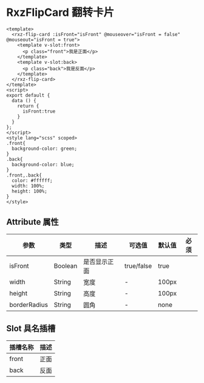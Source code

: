 # RxzFlipCard 翻转卡片

```
<template>
  <rxz-flip-card :isFront="isFront" @mouseover="isFront = false" @mouseout="isFront = true">
    <template v-slot:front>
      <p class="front">我是正面</p>
    </template>
    <template v-slot:back>
      <p class="back">我是反面</p>
    </template>
  </rxz-flip-card>
</template>
<script>
export default {
  data () {
    return {
      isFront:true
    }
  }
};
</script>
<style lang="scss" scoped>
.front{
  background-color: green;
}
.back{
  background-color: blue;
}
.front,.back{
  color: #ffffff;
  width: 100%;
  height: 100%;
}
</style>
```


## Attribute 属性

| 参数         | 类型    | 描述         | 可选值     | 默认值 | 必须 |
| ------------ | ------- | ------------ | ---------- | ------ | ---- |
| isFront      | Boolean | 是否显示正面 | true/false | true   |      |
| width        | String  | 宽度         | -          | 100px  |      |
| height       | String  | 高度         | -          | 100px  |      |
| borderRadius | String  | 圆角         | -          | none   |      |

## Slot 具名插槽

| 插槽名称 | 描述 |
| -------- | ---- |
| front    | 正面 |
| back     | 反面 |

